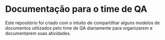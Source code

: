 # Documentação para o time de QA

Este repositório foi criado com o intuito de compartilhar alguns modelos de documentos utilizados pelo time de QA diariamente para organizarem e documentarem suas atividades.
